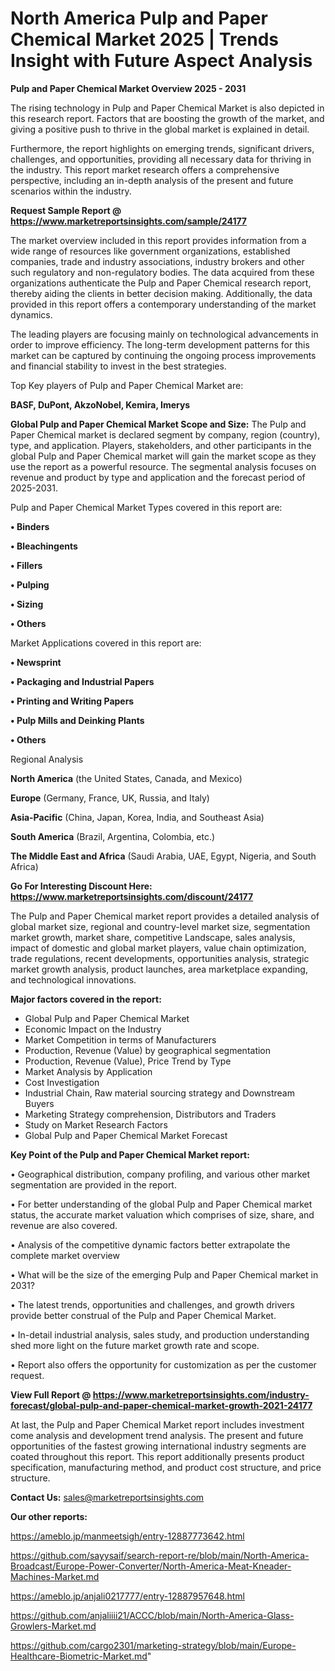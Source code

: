 # North America Pulp and Paper Chemical Market 2025 | Trends Insight with Future Aspect Analysis

<Strong> Pulp and Paper Chemical Market Overview 2025 - 2031</strong>

The rising technology in Pulp and Paper Chemical Market is also depicted in this research report. Factors that are boosting the growth of the market, and giving a positive push to thrive in the global market is explained in detail.

Furthermore, the report highlights on emerging trends, significant drivers, challenges, and opportunities, providing all necessary data for thriving in the industry. This report market research offers a comprehensive perspective, including an in-depth analysis of the present and future scenarios within the industry.

<strong>Request Sample Report @ <a href=https://www.marketreportsinsights.com/sample/24177>https://www.marketreportsinsights.com/sample/24177</a></strong>

The market overview included in this report provides information from a wide range of resources like government organizations, established companies, trade and industry associations, industry brokers and other such regulatory and non-regulatory bodies. The data acquired from these organizations authenticate the Pulp and Paper Chemical research report, thereby aiding the clients in better decision making. Additionally, the data provided in this report offers a contemporary understanding of the market dynamics.

The leading players are focusing mainly on technological advancements in order to improve efficiency. The long-term development patterns for this market can be captured by continuing the ongoing process improvements and financial stability to invest in the best strategies.

Top Key players of Pulp and Paper Chemical Market are:

<strong>BASF, DuPont, AkzoNobel, Kemira, Imerys</strong>

<strong><b>Global Pulp and Paper Chemical Market Scope and Size:</b></strong>
The Pulp and Paper Chemical market is declared segment by company, region (country), type, and application. Players, stakeholders, and other participants in the global Pulp and Paper Chemical market will gain the market scope as they use the report as a powerful resource. The segmental analysis focuses on revenue and product by type and application and the forecast period of 2025-2031.

Pulp and Paper Chemical Market Types covered in this report are:

<strong>• Binders

• Bleachingents

• Fillers

• Pulping

• Sizing

• Others</strong>

Market Applications covered in this report are:

<strong>• Newsprint

• Packaging and Industrial Papers

• Printing and Writing Papers

• Pulp Mills and Deinking Plants

• Others</strong> 

Regional Analysis

<strong>North America</strong> (the United States, Canada, and Mexico)

<strong>Europe</strong> (Germany, France, UK, Russia, and Italy)

<strong>Asia-Pacific</strong> (China, Japan, Korea, India, and Southeast Asia)

<strong>South America</strong> (Brazil, Argentina, Colombia, etc.)

<strong>The Middle East and Africa</strong> (Saudi Arabia, UAE, Egypt, Nigeria, and South Africa)

<strong>Go For Interesting Discount Here: <a href=https://www.marketreportsinsights.com/discount/24177>https://www.marketreportsinsights.com/discount/24177</a></strong>

The Pulp and Paper Chemical market report provides a detailed analysis of global market size, regional and country-level market size, segmentation market growth, market share, competitive Landscape, sales analysis, impact of domestic and global market players, value chain optimization, trade regulations, recent developments, opportunities analysis, strategic market growth analysis, product launches, area marketplace expanding, and technological innovations.

<strong><b>Major factors covered in the report:</b></strong>
<ul>
  <li>Global Pulp and Paper Chemical Market </li>
  <li>Economic Impact on the Industry</li>
  <li>Market Competition in terms of Manufacturers</li>
  <li>Production, Revenue (Value) by geographical segmentation</li>
  <li>Production, Revenue (Value), Price Trend by Type</li>
  <li>Market Analysis by Application</li>
  <li>Cost Investigation</li>
  <li>Industrial Chain, Raw material sourcing strategy and Downstream Buyers</li>
  <li>Marketing Strategy comprehension, Distributors and Traders</li>
  <li>Study on Market Research Factors</li>
  <li>Global Pulp and Paper Chemical Market Forecast</li>
</ul>

<strong><b>Key Point of the Pulp and Paper Chemical Market report:</b></strong>

• Geographical distribution, company profiling, and various other market segmentation are provided in the report.

• For better understanding of the global Pulp and Paper Chemical market status, the accurate market valuation which comprises of size, share, and revenue are also covered.

• Analysis of the competitive dynamic factors better extrapolate the complete market overview

• What will be the size of the emerging Pulp and Paper Chemical market in 2031?

• The latest trends, opportunities and challenges, and growth drivers provide better construal of the Pulp and Paper Chemical Market.

• In-detail industrial analysis, sales study, and production understanding shed more light on the future market growth rate and scope.

• Report also offers the opportunity for customization as per the customer request.

<strong><b>View Full Report @ <a href=https://www.marketreportsinsights.com/industry-forecast/global-pulp-and-paper-chemical-market-growth-2021-24177>https://www.marketreportsinsights.com/industry-forecast/global-pulp-and-paper-chemical-market-growth-2021-24177</a></b></strong>


At last, the Pulp and Paper Chemical Market report includes investment come analysis and development trend analysis. The present and future opportunities of the fastest growing international industry segments are coated throughout this report. This report additionally presents product specification, manufacturing method, and product cost structure, and price structure.

<strong>Contact Us:</strong>
sales@marketreportsinsights.com

<strong>Our other reports:</strong>

<a href=https://ameblo.jp/manmeetsigh/entry-12887773642.html>https://ameblo.jp/manmeetsigh/entry-12887773642.html</a>

<a href=https://github.com/sayysaif/search-report-re/blob/main/North-America-Broadcast/Europe-Power-Converter/North-America-Meat-Kneader-Machines-Market.md>https://github.com/sayysaif/search-report-re/blob/main/North-America-Broadcast/Europe-Power-Converter/North-America-Meat-Kneader-Machines-Market.md</a>

<a href=https://ameblo.jp/anjali0217777/entry-12887957648.html>https://ameblo.jp/anjali0217777/entry-12887957648.html</a>

<a href=https://github.com/anjaliiii21/ACCC/blob/main/North-America-Glass-Growlers-Market.md>https://github.com/anjaliiii21/ACCC/blob/main/North-America-Glass-Growlers-Market.md</a>

<a href=https://github.com/cargo2301/marketing-strategy/blob/main/Europe-Healthcare-Biometric-Market.md>https://github.com/cargo2301/marketing-strategy/blob/main/Europe-Healthcare-Biometric-Market.md</a>"
